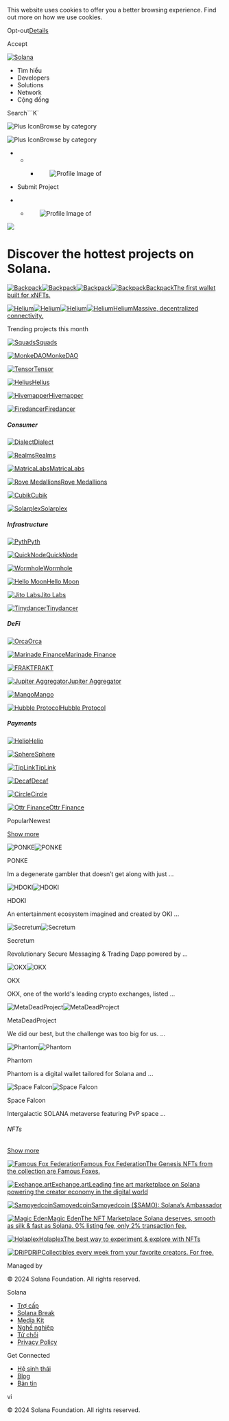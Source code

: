 This website uses cookies to offer you a better browsing experience. Find out
more on how we use cookies.

Opt-out[Details](/vi/privacy-policy#collection-of-information)

Accept

[![Solana](/_next/static/media/logotype.e4df684f.svg)](/vi)

  * Tìm hiểu
  * Developers
  * Solutions
  * Network
  * Cộng đồng 

Search```K`

![Plus Icon](/_next/static/media/CategoriesBrowse.cfe37ace.svg)Browse by
category

![Plus Icon](/_next/static/media/CategoriesBrowse.cfe37ace.svg)Browse by
category

  *   *   * ![](data:image/svg+xml,%3csvg%20xmlns=%27http://www.w3.org/2000/svg%27%20version=%271.1%27%20width=%2728%27%20height=%2728%27/%3e)![Profile Image of ](/_next/static/media/ecosystem_user.7ebb52fa.svg)

  * Submit Project
  *   * ![](data:image/svg+xml,%3csvg%20xmlns=%27http://www.w3.org/2000/svg%27%20version=%271.1%27%20width=%2728%27%20height=%2728%27/%3e)![Profile Image of ](/_next/static/media/ecosystem_user.7ebb52fa.svg)

![](/_next/image?url=%2F_next%2Fstatic%2Fmedia%2Fhero.631479cd.png&w=3840&q=75)

# Discover the hottest projects on Solana.

[![Backpack](/_next/image?url=%2F_next%2Fstatic%2Fmedia%2Fbackpack.d239f3dc.jpg&w=3840&q=75)![Backpack](/_next/image?url=%2F_next%2Fstatic%2Fmedia%2Fbackpack.d239f3dc.jpg&w=3840&q=75)![Backpack](/_next/image?url=%2Fapi%2Fprojectimg%2Fcljn7tloh0008l50fextdpfd9%3Ftype%3DLOGO&w=96&q=75)![Backpack](/_next/image?url=%2Fapi%2Fprojectimg%2Fcljn7tloh0008l50fextdpfd9%3Ftype%3DLOGO&w=96&q=75)BackpackThe
first wallet built for xNFTs.](/vi/ecosystem/backpack)

[![Helium](/_next/image?url=%2F_next%2Fstatic%2Fmedia%2Fhelium.13ec25c2.png&w=3840&q=75)![Helium](/_next/image?url=%2F_next%2Fstatic%2Fmedia%2Fhelium.13ec25c2.png&w=3840&q=75)![Helium](/_next/image?url=%2Fapi%2Fprojectimg%2Fckwgwh6tk28638eysxa5j0n862%3Ftype%3DLOGO&w=96&q=75)![Helium](/_next/image?url=%2Fapi%2Fprojectimg%2Fckwgwh6tk28638eysxa5j0n862%3Ftype%3DLOGO&w=96&q=75)HeliumMassive,
decentralized connectivity.](/vi/ecosystem/helium)

Trending projects this month

[![Squads](data:image/gif;base64,R0lGODlhAQABAIAAAAAAAP///yH5BAEAAAAALAAAAAABAAEAAAIBRAA7)![Squads](/_next/image?url=%2Fapi%2Fprojectimg%2Fckwgwinma39224eysx9zn2nuxd%3Ftype%3DLOGO&w=256&q=75)Squads](/vi/ecosystem/squads)

[![MonkeDAO](data:image/gif;base64,R0lGODlhAQABAIAAAAAAAP///yH5BAEAAAAALAAAAAABAAEAAAIBRAA7)![MonkeDAO](/_next/image?url=%2Fapi%2Fprojectimg%2Fckxayh006150309l5lnom5xr3%3Ftype%3DLOGO&w=256&q=75)MonkeDAO](/vi/ecosystem/monkedao)

[![Tensor](data:image/gif;base64,R0lGODlhAQABAIAAAAAAAP///yH5BAEAAAAALAAAAAABAAEAAAIBRAA7)![Tensor](/_next/image?url=%2Fapi%2Fprojectimg%2Fclaj7nrkg004208mee5ted6l5%3Ftype%3DLOGO&w=256&q=75)Tensor](/vi/ecosystem/tensor)

[![Helius](data:image/gif;base64,R0lGODlhAQABAIAAAAAAAP///yH5BAEAAAAALAAAAAABAAEAAAIBRAA7)![Helius](/_next/image?url=%2Fapi%2Fprojectimg%2Fclcpkk9oq0004mi088t7r7ecq%3Ftype%3DLOGO&w=256&q=75)Helius](/vi/ecosystem/helius)

[![Hivemapper](data:image/gif;base64,R0lGODlhAQABAIAAAAAAAP///yH5BAEAAAAALAAAAAABAAEAAAIBRAA7)![Hivemapper](/_next/image?url=%2Fapi%2Fprojectimg%2Fcljn8wi6j000el50fhw32bqps%3Ftype%3DLOGO&w=256&q=75)Hivemapper](/vi/ecosystem/hivemapper)

[![Firedancer](data:image/gif;base64,R0lGODlhAQABAIAAAAAAAP///yH5BAEAAAAALAAAAAABAAEAAAIBRAA7)![Firedancer](/_next/image?url=%2Fapi%2Fprojectimg%2Fcljn977or0002ju0fwm6zvn6z%3Ftype%3DLOGO&w=256&q=75)Firedancer](/vi/ecosystem/firedancer)

##### Consumer

[![Dialect](data:image/gif;base64,R0lGODlhAQABAIAAAAAAAP///yH5BAEAAAAALAAAAAABAAEAAAIBRAA7)![Dialect](/_next/image?url=%2Fapi%2Fprojectimg%2Fckwgwih0e36688eysx73jnk7q3%3Ftype%3DLOGO&w=3840&q=75)Dialect](/vi/ecosystem/dialect)

[![Realms](data:image/gif;base64,R0lGODlhAQABAIAAAAAAAP///yH5BAEAAAAALAAAAAABAAEAAAIBRAA7)![Realms](/_next/image?url=%2Fapi%2Fprojectimg%2Fcl95t9bii198309la818ljkdg%3Ftype%3DLOGO&w=3840&q=75)Realms](/vi/ecosystem/realms)

[![MatricaLabs](data:image/gif;base64,R0lGODlhAQABAIAAAAAAAP///yH5BAEAAAAALAAAAAABAAEAAAIBRAA7)![MatricaLabs](/_next/image?url=%2Fapi%2Fprojectimg%2Fcl9a80be1004009l5g0m3e458%3Ftype%3DLOGO&w=3840&q=75)MatricaLabs](/vi/ecosystem/matricalabs)

[![Rove
Medallions](data:image/gif;base64,R0lGODlhAQABAIAAAAAAAP///yH5BAEAAAAALAAAAAABAAEAAAIBRAA7)![Rove
Medallions](/_next/image?url=%2Fapi%2Fprojectimg%2Fcle7661250002k108p7suma11%3Ftype%3DLOGO&w=3840&q=75)Rove
Medallions](/vi/ecosystem/rovemedallions)

[![Cubik](data:image/gif;base64,R0lGODlhAQABAIAAAAAAAP///yH5BAEAAAAALAAAAAABAAEAAAIBRAA7)![Cubik](/_next/image?url=%2Fapi%2Fprojectimg%2Fcljn9glft0004lb0fwnvju9dd%3Ftype%3DLOGO&w=3840&q=75)Cubik](/vi/ecosystem/cubik)

[![Solarplex](data:image/gif;base64,R0lGODlhAQABAIAAAAAAAP///yH5BAEAAAAALAAAAAABAAEAAAIBRAA7)![Solarplex](/_next/image?url=%2Fapi%2Fprojectimg%2Fcljn9ug1t0002mn0ftejydw10%3Ftype%3DLOGO&w=3840&q=75)Solarplex](/vi/ecosystem/solarplex)

##### Infrastructure

[![Pyth](data:image/gif;base64,R0lGODlhAQABAIAAAAAAAP///yH5BAEAAAAALAAAAAABAAEAAAIBRAA7)![Pyth](/_next/image?url=%2Fapi%2Fprojectimg%2Fckwgwigjg36415eysxd1k8ttk5%3Ftype%3DLOGO&w=3840&q=75)Pyth](/vi/ecosystem/pyth)

[![QuickNode](data:image/gif;base64,R0lGODlhAQABAIAAAAAAAP///yH5BAEAAAAALAAAAAABAAEAAAIBRAA7)![QuickNode](/_next/image?url=%2Fapi%2Fprojectimg%2Fckwgwihqb37101eysxpv9bzf9w%3Ftype%3DLOGO&w=3840&q=75)QuickNode](/vi/ecosystem/quicknode)

[![Wormhole](data:image/gif;base64,R0lGODlhAQABAIAAAAAAAP///yH5BAEAAAAALAAAAAABAAEAAAIBRAA7)![Wormhole](/_next/image?url=%2Fapi%2Fprojectimg%2Fckwgwip3w40063eysxbk0kx2lc%3Ftype%3DLOGO&w=3840&q=75)Wormhole](/vi/ecosystem/wormhole)

[![Hello
Moon](data:image/gif;base64,R0lGODlhAQABAIAAAAAAAP///yH5BAEAAAAALAAAAAABAAEAAAIBRAA7)![Hello
Moon](/_next/image?url=%2Fapi%2Fprojectimg%2Fcl11f3xcz249209l6j05gxqck%3Ftype%3DLOGO&w=3840&q=75)Hello
Moon](/vi/ecosystem/hellomoon)

[![Jito
Labs](data:image/gif;base64,R0lGODlhAQABAIAAAAAAAP///yH5BAEAAAAALAAAAAABAAEAAAIBRAA7)![Jito
Labs](/_next/image?url=%2Fapi%2Fprojectimg%2Fclarqccct002308l28y9d9jq0%3Ftype%3DLOGO&w=3840&q=75)Jito
Labs](/vi/ecosystem/jitolabs)

[![Tinydancer](data:image/gif;base64,R0lGODlhAQABAIAAAAAAAP///yH5BAEAAAAALAAAAAABAAEAAAIBRAA7)![Tinydancer](/_next/image?url=%2Fapi%2Fprojectimg%2Fcljna2f9n000amn0fp740eogn%3Ftype%3DLOGO&w=3840&q=75)Tinydancer](/vi/ecosystem/tinydancer)

##### DeFi

[![Orca](data:image/gif;base64,R0lGODlhAQABAIAAAAAAAP///yH5BAEAAAAALAAAAAABAAEAAAIBRAA7)![Orca](/_next/image?url=%2Fapi%2Fprojectimg%2Fckwgwh64627857eysx694neult%3Ftype%3DLOGO&w=3840&q=75)Orca](/vi/ecosystem/orca)

[![Marinade
Finance](data:image/gif;base64,R0lGODlhAQABAIAAAAAAAP///yH5BAEAAAAALAAAAAABAAEAAAIBRAA7)![Marinade
Finance](/_next/image?url=%2Fapi%2Fprojectimg%2Fckwgwh6su28617eysxuaubvt93%3Ftype%3DLOGO&w=3840&q=75)Marinade
Finance](/vi/ecosystem/Marinade)

[![FRAKT](data:image/gif;base64,R0lGODlhAQABAIAAAAAAAP///yH5BAEAAAAALAAAAAABAAEAAAIBRAA7)![FRAKT](/_next/image?url=%2Fapi%2Fprojectimg%2Fckwgwih5y36792eysxj3vfeogz%3Ftype%3DLOGO&w=3840&q=75)FRAKT](/vi/ecosystem/FRAKT)

[![Jupiter
Aggregator](data:image/gif;base64,R0lGODlhAQABAIAAAAAAAP///yH5BAEAAAAALAAAAAABAAEAAAIBRAA7)![Jupiter
Aggregator](/_next/image?url=%2Fapi%2Fprojectimg%2Fckwgwihsj37197eysxrdkm67y7%3Ftype%3DLOGO&w=3840&q=75)Jupiter
Aggregator](/vi/ecosystem/jupiteraggregator)

[![Mango](data:image/gif;base64,R0lGODlhAQABAIAAAAAAAP///yH5BAEAAAAALAAAAAABAAEAAAIBRAA7)![Mango](/_next/image?url=%2Fapi%2Fprojectimg%2Fckwgwilfd38506eysxniku8quh%3Ftype%3DLOGO&w=3840&q=75)Mango](/vi/ecosystem/mango)

[![Hubble
Protocol](data:image/gif;base64,R0lGODlhAQABAIAAAAAAAP///yH5BAEAAAAALAAAAAABAAEAAAIBRAA7)![Hubble
Protocol](/_next/image?url=%2Fapi%2Fprojectimg%2Fckx53qnvf162309mbwunb11m5%3Ftype%3DLOGO&w=3840&q=75)Hubble
Protocol](/vi/ecosystem/hubbleprotocol)

##### Payments

[![Helio](data:image/gif;base64,R0lGODlhAQABAIAAAAAAAP///yH5BAEAAAAALAAAAAABAAEAAAIBRAA7)![Helio](/_next/image?url=%2Fapi%2Fprojectimg%2Fcl2oi4xo6051009jmktlsm3p0%3Ftype%3DLOGO&w=3840&q=75)Helio](/vi/ecosystem/helio)

[![Sphere](data:image/gif;base64,R0lGODlhAQABAIAAAAAAAP///yH5BAEAAAAALAAAAAABAAEAAAIBRAA7)![Sphere](/_next/image?url=%2Fapi%2Fprojectimg%2Fcl7s0r9t6099909mkicogtz7y%3Ftype%3DLOGO&w=3840&q=75)Sphere](/vi/ecosystem/sphere)

[![TipLink](data:image/gif;base64,R0lGODlhAQABAIAAAAAAAP///yH5BAEAAAAALAAAAAABAAEAAAIBRAA7)![TipLink](/_next/image?url=%2Fapi%2Fprojectimg%2Fcl95q3svq000909jo3d8p45bn%3Ftype%3DLOGO&w=3840&q=75)TipLink](/vi/ecosystem/tiplink)

[![Decaf](data:image/gif;base64,R0lGODlhAQABAIAAAAAAAP///yH5BAEAAAAALAAAAAABAAEAAAIBRAA7)![Decaf](/_next/image?url=%2Fapi%2Fprojectimg%2Fclb6w1uth023608l1v2er8ez6%3Ftype%3DLOGO&w=3840&q=75)Decaf](/vi/ecosystem/decaf)

[![Circle](data:image/gif;base64,R0lGODlhAQABAIAAAAAAAP///yH5BAEAAAAALAAAAAABAAEAAAIBRAA7)![Circle](/_next/image?url=%2Fapi%2Fprojectimg%2Fclddl20hi0006mg08a3ppqmsi%3Ftype%3DLOGO&w=3840&q=75)Circle](/vi/ecosystem/circle)

[![Ottr
Finance](data:image/gif;base64,R0lGODlhAQABAIAAAAAAAP///yH5BAEAAAAALAAAAAABAAEAAAIBRAA7)![Ottr
Finance](/_next/image?url=%2Fapi%2Fprojectimg%2Fcljnajroa0002m70fpqhtxhxf%3Ftype%3DLOGO&w=3840&q=75)Ottr
Finance](/vi/ecosystem/ottrfinance)

PopularNewest

[Show more](/vi/ecosystem/explore)

![PONKE](/_next/image?url=%2Fapi%2Fprojectimg%2Fclrxgmtob00056vlkucp6y5d8%3Ftype%3DLOGO&w=3840&q=75)![PONKE](/_next/image?url=%2Fapi%2Fprojectimg%2Fclrxgmtob00056vlkucp6y5d8%3Ftype%3DLOGO&w=3840&q=75)

PONKE

Im a degenerate gambler that doesn’t get along with just ...

![HDOKI](/_next/image?url=%2Fapi%2Fprojectimg%2Fckxtk6frj215409kxghaysyii%3Ftype%3DLOGO&w=3840&q=75)![HDOKI](/_next/image?url=%2Fapi%2Fprojectimg%2Fckxtk6frj215409kxghaysyii%3Ftype%3DLOGO&w=3840&q=75)

HDOKI

An entertainment ecosystem imagined and created by OKI ...

![Secretum](/_next/image?url=%2Fapi%2Fprojectimg%2Fckx7mdeda069208mdh03mkowc%3Ftype%3DLOGO&w=3840&q=75)![Secretum](/_next/image?url=%2Fapi%2Fprojectimg%2Fckx7mdeda069208mdh03mkowc%3Ftype%3DLOGO&w=3840&q=75)

Secretum

Revolutionary Secure Messaging & Trading Dapp powered by ...

![OKX](/_next/image?url=%2Fapi%2Fprojectimg%2Fckwgwh68f27998eysxpuxsh1qn%3Ftype%3DLOGO&w=3840&q=75)![OKX](/_next/image?url=%2Fapi%2Fprojectimg%2Fckwgwh68f27998eysxpuxsh1qn%3Ftype%3DLOGO&w=3840&q=75)

OKX

OKX, one of the world's leading crypto exchanges, listed ...

![MetaDeadProject](/_next/image?url=%2Fapi%2Fprojectimg%2Fcl1ahksse007409jvv4j8zh24%3Ftype%3DLOGO&w=3840&q=75)![MetaDeadProject](/_next/image?url=%2Fapi%2Fprojectimg%2Fcl1ahksse007409jvv4j8zh24%3Ftype%3DLOGO&w=3840&q=75)

MetaDeadProject

We did our best, but the challenge was too big for us. ...

![Phantom](/_next/image?url=%2Fapi%2Fprojectimg%2Fckwgwilfm38516eysxyxkezf77%3Ftype%3DLOGO&w=3840&q=75)![Phantom](/_next/image?url=%2Fapi%2Fprojectimg%2Fckwgwilfm38516eysxyxkezf77%3Ftype%3DLOGO&w=3840&q=75)

Phantom

Phantom is a digital wallet tailored for Solana and ...

![Space
Falcon](/_next/image?url=%2Fapi%2Fprojectimg%2Fckwgwh8dg30346eysxc9baxd6l%3Ftype%3DLOGO&w=3840&q=75)![Space
Falcon](/_next/image?url=%2Fapi%2Fprojectimg%2Fckwgwh8dg30346eysxc9baxd6l%3Ftype%3DLOGO&w=3840&q=75)

Space Falcon

Intergalactic SOLANA metaverse featuring PvP space ...

###### NFTs

[Show more](/vi/ecosystem/explore?categories=digital%20collectibles)

[![Famous Fox
Federation](data:image/gif;base64,R0lGODlhAQABAIAAAAAAAP///yH5BAEAAAAALAAAAAABAAEAAAIBRAA7)![Famous
Fox
Federation](/_next/image?url=%2Fapi%2Fprojectimg%2Fckwgwh7m329434eysx5a09e7u5%3Ftype%3DLOGO&w=96&q=75)Famous
Fox FederationThe Genesis NFTs from the collection are Famous
Foxes.](/vi/ecosystem/famousfoxfederation)

[![Exchange.art](data:image/gif;base64,R0lGODlhAQABAIAAAAAAAP///yH5BAEAAAAALAAAAAABAAEAAAIBRAA7)![Exchange.art](/_next/image?url=%2Fapi%2Fprojectimg%2Fckwgwh7nu29511eysxkv21uy74%3Ftype%3DLOGO&w=96&q=75)Exchange.artLeading
fine art marketplace on Solana powering the creator economy in the digital
world](/vi/ecosystem/exchangeart)

[![Samoyedcoin](data:image/gif;base64,R0lGODlhAQABAIAAAAAAAP///yH5BAEAAAAALAAAAAABAAEAAAIBRAA7)![Samoyedcoin](/_next/image?url=%2Fapi%2Fprojectimg%2Fckwgwilfg38509eysxoskv2et6%3Ftype%3DLOGO&w=96&q=75)SamoyedcoinSamoyedcoin
($SAMO): Solana’s Ambassador](/vi/ecosystem/samo)

[![Magic
Eden](data:image/gif;base64,R0lGODlhAQABAIAAAAAAAP///yH5BAEAAAAALAAAAAABAAEAAAIBRAA7)![Magic
Eden](/_next/image?url=%2Fapi%2Fprojectimg%2Fckx5ujvn1151808lezr9y5wdb%3Ftype%3DLOGO&w=96&q=75)Magic
EdenThe NFT Marketplace Solana deserves, smooth as silk & fast as Solana. 0%
listing fee, only 2% transaction fee.](/vi/ecosystem/magiceden)

[![Holaplex](data:image/gif;base64,R0lGODlhAQABAIAAAAAAAP///yH5BAEAAAAALAAAAAABAAEAAAIBRAA7)![Holaplex](/_next/image?url=%2Fapi%2Fprojectimg%2Fckx6bqmrb012409l3z9v3ot50%3Ftype%3DLOGO&w=96&q=75)HolaplexThe
best way to experiment & explore with NFTs](/vi/ecosystem/holaplex)

[![DRiP](data:image/gif;base64,R0lGODlhAQABAIAAAAAAAP///yH5BAEAAAAALAAAAAABAAEAAAIBRAA7)![DRiP](/_next/image?url=%2Fapi%2Fprojectimg%2Fcljnb7phw0002mh0fc78m2fun%3Ftype%3DLOGO&w=96&q=75)DRiPCollectibles
every week from your favorite creators. For free.](/vi/ecosystem/drip)

Managed by

[](/vi)

[](/youtube)[](/twitter)[](/discord)[](/reddit)[](/github)[](/telegram)

© 2024 Solana Foundation. All rights reserved.

Solana

  * [Trợ cấp](https://solana.org/grants)
  * [Solana Break](https://break.solana.com/)
  * [Media Kit](/vi/branding)
  * [Nghề nghiệp ](https://jobs.solana.com/)
  * [Từ chối](/vi/tos)
  * [Privacy Policy](/vi/privacy-policy)

Get Connected

  * [Hệ sinh thái](/vi/ecosystem)
  * [Blog](/vi/news)
  * [Bản tin](/vi/newsletter)

vi

© 2024 Solana Foundation. All rights reserved.

